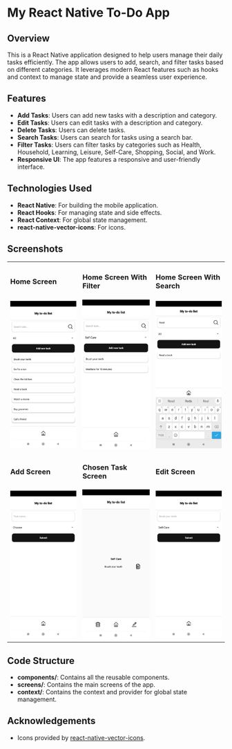 # My React Native To-Do App

## Overview

This is a React Native application designed to help users manage their daily tasks efficiently. The app allows users to add, search, and filter tasks based on different categories. It leverages modern React features such as hooks and context to manage state and provide a seamless user experience.

## Features

- **Add Tasks**: Users can add new tasks with a description and category.
- **Edit Tasks**: Users can edit tasks with a description and category.
- **Delete Tasks**: Users can delete tasks.
- **Search Tasks**: Users can search for tasks using a search bar.
- **Filter Tasks**: Users can filter tasks by categories such as Health, Household, Learning, Leisure, Self-Care, Shopping, Social, and Work.
- **Responsive UI**: The app features a responsive and user-friendly interface.

## Technologies Used

- **React Native**: For building the mobile application.
- **React Hooks**: For managing state and side effects.
- **React Context**: For global state management.
- **react-native-vector-icons**: For icons.

## Screenshots

<table>
  <tr>
    <td><h3>Home Screen</h3></td>
    <td><h3>Home Screen With Filter</h3></td>
    <td><h3>Home Screen With Search</h3></td>
  </tr>
  <tr>
    <td><img src="screenshots/HomeScreen.jpg" alt="Home Screen" width="250"/></td>
    <td><img src="screenshots/HomeScreenWithFilter.jpg" alt="Home Screen With Filter" width="250"/></td>
    <td><img src="screenshots/HomeScreenWithSearch.jpg" alt="Home Screen With Search" width="250"/></td>
  </tr>
  <tr>
    <td><h3>Add Screen</h3></td>
    <td><h3>Chosen Task Screen</h3></td>
    <td><h3>Edit Screen</h3></td>
  </tr>
  <tr>
    <td><img src="screenshots/AddScreen.jpg" alt="Add Screen" width="250"/></td>
    <td><img src="screenshots/ChosenTaskScreen.jpg" alt="Chosen Task Screen" width="250"/></td>
    <td><img src="screenshots/EditScreen.jpg" alt="Edit Screen" width="250"/></td>
  </tr>
</table>

## Code Structure

- **components/**: Contains all the reusable components.
- **screens/**: Contains the main screens of the app.
- **context/**: Contains the context and provider for global state management.

## Acknowledgements

- Icons provided by [react-native-vector-icons](https://github.com/oblador/react-native-vector-icons).

